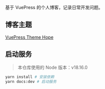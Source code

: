 基于 VuePress 的个人博客，记录日常开发问题。
## 博客主题

[VuePress Theme Hope](https://theme-hope.vuejs.press/zh/)

## 启动服务

> 本仓库使用的 Node 版本：v18.16.0

```sh
yarn install # 安装依赖
yarn docs:dev # 启动服务
```

